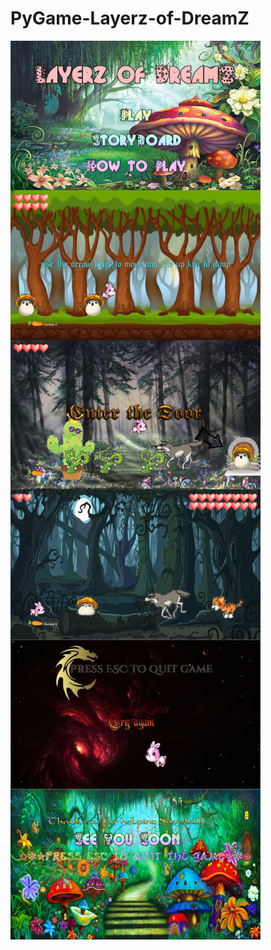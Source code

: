 # PyGame-Layerz-of-DreamZ



<img src="https://github.com/NikiHo5/PyGame-Layerz-of-DreamZ/blob/master/gp1.JPG" width =400 align = "left">
<img src="https://github.com/NikiHo5/PyGame-Layerz-of-DreamZ/blob/master/gp2.JPG" width =400 align = "left">
<img src="https://github.com/NikiHo5/PyGame-Layerz-of-DreamZ/blob/master/gp6.JPG" width =400 align = "left">
<img src="https://github.com/NikiHo5/PyGame-Layerz-of-DreamZ/blob/master/gp7.JPG" width =400 align = "left">
<img src="https://github.com/NikiHo5/PyGame-Layerz-of-DreamZ/blob/master/gpover.JPG" width =400 align = "left">
<img src="https://github.com/NikiHo5/PyGame-Layerz-of-DreamZ/blob/master/gpwin.JPG" width =400 align = "left">


